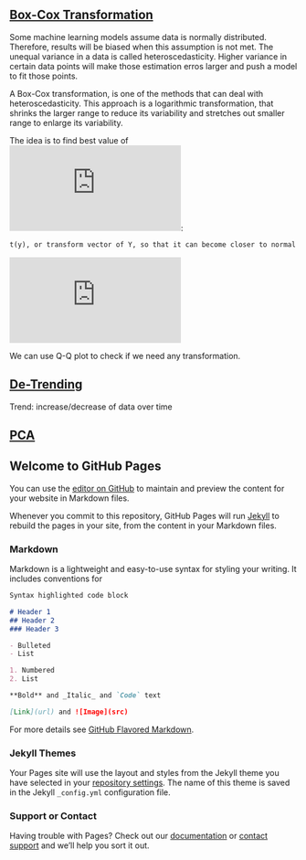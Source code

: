 ## [Box-Cox Transformation](#Box-Cox)

Some machine learning models assume data is normally distributed. Therefore, results will be biased when this assumption is not met. The unequal variance in a data is called heteroscedasticity. Higher variance in certain data points will make those estimation erros larger and push a model to fit those points. 

A Box-Cox transformation, is one of the methods that can deal with heteroscedasticity. This approach is a logarithmic transformation, that shrinks the larger range to reduce its variability and stretches out smaller range to enlarge its variability. 


The idea is to find best value of ![lambda](https://latex.codecogs.com/gif.latex?%5Clambda):

```markdown
t(y), or transform vector of Y, so that it can become closer to normal distribution. 
```
![Power Transformation](https://latex.codecogs.com/gif.latex?t%28y%29%20%3D%20%5Cfrac%7B%28y%5E%7B%5Clambda%7D-1%29%7D%7B%5Clambda%20%7D)





We can use Q-Q plot to check if we need any transformation. 



## [De-Trending](#De-Trending) 

Trend: increase/decrease of data over time




## [PCA](#PCA) 



## Welcome to GitHub Pages

You can use the [editor on GitHub](https://github.com/NothinBetterToDo/Analytics-Modeling/edit/main/index.md) to maintain and preview the content for your website in Markdown files.

Whenever you commit to this repository, GitHub Pages will run [Jekyll](https://jekyllrb.com/) to rebuild the pages in your site, from the content in your Markdown files.

### Markdown

Markdown is a lightweight and easy-to-use syntax for styling your writing. It includes conventions for

```markdown
Syntax highlighted code block

# Header 1
## Header 2
### Header 3

- Bulleted
- List

1. Numbered
2. List

**Bold** and _Italic_ and `Code` text

[Link](url) and ![Image](src)
```

For more details see [GitHub Flavored Markdown](https://guides.github.com/features/mastering-markdown/).

### Jekyll Themes

Your Pages site will use the layout and styles from the Jekyll theme you have selected in your [repository settings](https://github.com/NothinBetterToDo/Analytics-Modeling/settings). The name of this theme is saved in the Jekyll `_config.yml` configuration file.

### Support or Contact

Having trouble with Pages? Check out our [documentation](https://docs.github.com/categories/github-pages-basics/) or [contact support](https://support.github.com/contact) and we’ll help you sort it out.

